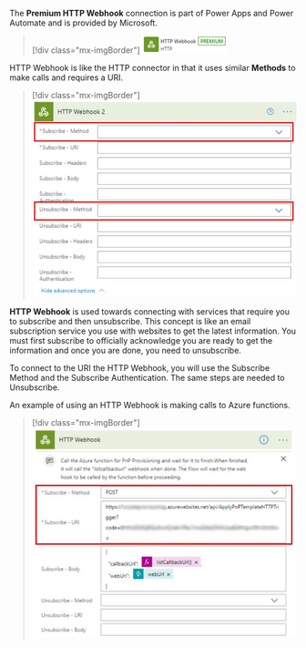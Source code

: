The **Premium HTTP Webhook** connection is part of Power Apps and Power Automate and is provided by Microsoft.

> [!div class="mx-imgBorder"]
> [![Screenshot of the Premium H T T P Webhook connection.](../media/http-webhook-premium.png)](../media/http-webhook-premium.png#lightbox)

HTTP Webhook is like the HTTP connector in that it uses similar **Methods** to make calls and requires a URI.

> [!div class="mx-imgBorder"]
> [![Screenshot of the H T T P Webhook 2 Subscribe Method and Unsubscribe Method.](../media/http-webhook-calls.png)](../media/http-webhook-calls.png#lightbox)

**HTTP Webhook** is used towards connecting with services that require you to subscribe and then unsubscribe. This concept is like an email subscription service you use with websites to get the latest information. You must first subscribe to officially acknowledge you are ready to get the information and once you are done, you need to unsubscribe.

To connect to the URI the HTTP Webhook, you will use the Subscribe Method and the Subscribe Authentication. The same steps are needed to Unsubscribe.

An example of using an HTTP Webhook is making calls to Azure functions.

> [!div class="mx-imgBorder"]
> [![Screenshot example of a H T T P webhook used to make calls to Azure functions.](../media/webhook-example.png)](../media/webhook-example.png#lightbox)
